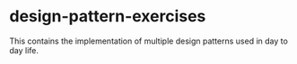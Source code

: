 # design-pattern-exercises

This contains the implementation of multiple design patterns used in day to day life.
